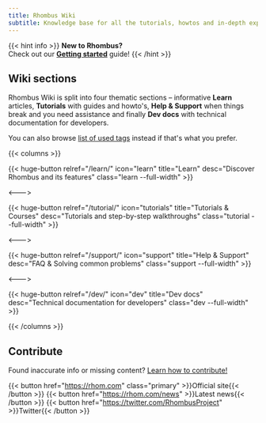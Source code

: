 ```yaml
---
title: Rhombus Wiki
subtitle: Knowledge base for all the tutorials, howtos and in-depth explanations for Rhombus Project, the privacy-focused cryptocurrency & platform
---
```


{{< hint info >}}
**New to Rhombus?**\
Check out our **[Getting started](/wiki/tutorial/getting-started/)** guide!
{{< /hint >}}


## Wiki sections

Rhombus Wiki is split into four thematic sections – informative **Learn** articles, **Tutorials** with guides and howto's, **Help & Support** when things break and you need assistance and finally **Dev docs** with technical documentation for developers.

You can also browse [list of used tags](/wiki/tags) instead if that's what you prefer.


{{< columns >}}

{{< huge-button relref="/learn/" icon="learn" title="Learn" desc="Discover Rhombus and its features" class="learn --full-width" >}}

<--->

{{< huge-button relref="/tutorial/" icon="tutorials" title="Tutorials & Courses" desc="Tutorials and step-by-step walkthroughs" class="tutorial --full-width" >}}

<--->

{{< huge-button relref="/support/" icon="support" title="Help & Support" desc="FAQ & Solving common problems" class="support --full-width" >}}

<--->

{{< huge-button relref="/dev/" icon="dev" title="Dev docs" desc="Technical documentation for developers" class="dev --full-width" >}}

{{< /columns >}}


## Contribute

Found inaccurate info or missing content? [Learn how to contribute!](/wiki/contribute)

{{< button href="https://rhom.com" class="primary" >}}Official site{{< /button >}}
{{< button href="https://rhom.com/news" >}}Latest news{{< /button >}}
{{< button href="https://twitter.com/RhombusProject" >}}Twitter{{< /button >}}